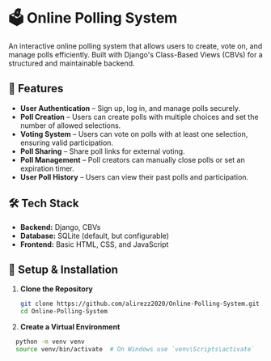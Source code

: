 # 🗳️ Online Polling System  

An interactive online polling system that allows users to create, vote on, and manage polls efficiently. Built with Django's Class-Based Views (CBVs) for a structured and maintainable backend.  

## 🚀 Features  

- **User Authentication** – Sign up, log in, and manage polls securely.  
- **Poll Creation** – Users can create polls with multiple choices and set the number of allowed selections.  
- **Voting System** – Users can vote on polls with at least one selection, ensuring valid participation.  
- **Poll Sharing** – Share poll links for external voting.  
- **Poll Management** – Poll creators can manually close polls or set an expiration timer.  
- **User Poll History** – Users can view their past polls and participation.  

## 🛠️ Tech Stack  

- **Backend:** Django, CBVs  
- **Database:** SQLite (default, but configurable)  
- **Frontend:** Basic HTML, CSS, and JavaScript  

## 🔧 Setup & Installation  

1. **Clone the Repository**  
   ```sh
   git clone https://github.com/alirezz2020/Online-Polling-System.git
   cd Online-Polling-System
2. **Create a Virtual Environment**
```sh
  python -m venv venv
  source venv/bin/activate  # On Windows use `venv\Scripts\activate`


